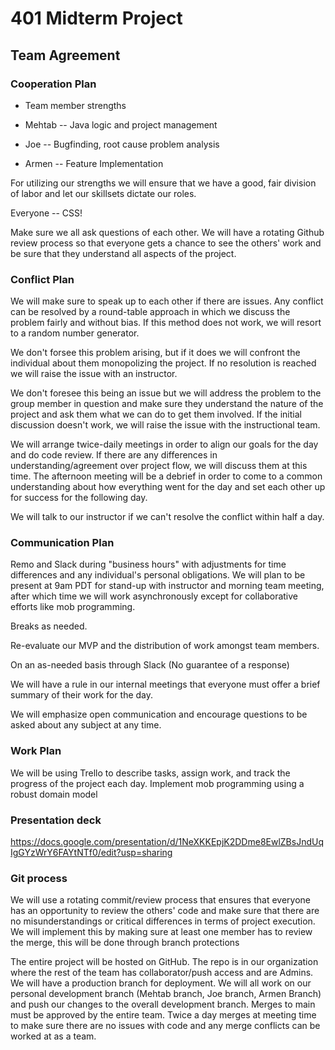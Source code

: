 # 401 Midterm Project

## Team Agreement

### Cooperation Plan

* Team member strengths

* Mehtab -- Java logic and project management
* Joe -- Bugfinding, root cause problem analysis
* Armen -- Feature Implementation

For utilizing our strengths we will ensure that we have a good, fair division of labor and let our skillsets dictate our roles.

Everyone -- CSS!

Make sure we all ask questions of each other. We will have a rotating Github review process so that everyone gets a chance to see the others' work and be sure that they understand all aspects of the project.

### Conflict Plan

We will make sure to speak up to each other if there are issues. Any conflict can be resolved by a round-table approach in which we discuss the problem fairly and without bias. If this method does not work, we will resort to a random number generator.

We don't forsee this problem arising, but if it does we will confront the individual about them monopolizing the project. If no resolution is reached we will raise the issue with an instructor.

We don't foresee this being an issue but we will address the problem to the group member in question and make sure they understand the nature of the project and ask them what we can do to get them involved. If the initial discussion doesn't work, we will raise the issue with the instructional team.

We will arrange twice-daily meetings in order to align our goals for the day and do code review. If there are any differences in understanding/agreement over project flow, we will discuss them at this time. The afternoon meeting will be a debrief in order to come to a common understanding about how everything went for the day and set each other up for success for the following day.

We will talk to our instructor if we can't resolve the conflict within half a day.

### Communication Plan

Remo and Slack during "business hours" with adjustments for time differences and any individual's personal obligations. We will plan to be present at 9am PDT for stand-up with instructor and morning team meeting, after which time we will work asynchronously except for collaborative efforts like mob programming.

Breaks as needed.

Re-evaluate our MVP and the distribution of work amongst team members.

On an as-needed basis through Slack (No guarantee of a response)

We will have a rule in our internal meetings that everyone must offer a brief summary of their work for the day.

We will emphasize open communication and encourage questions to be asked about any subject at any time.

### Work Plan

We will be using Trello to describe tasks, assign work, and track the progress of the project each day. Implement mob programming using a robust domain model

### Presentation deck

https://docs.google.com/presentation/d/1NeXKKEpjK2DDme8EwlZBsJndUqIgGYzWrY6FAYtNTf0/edit?usp=sharing

### Git process

We will use a rotating commit/review process that ensures that everyone has an opportunity to review the others' code and make sure that there are no misunderstandings or critical differences in terms of project execution. We will implement this by making sure at least one member has to review the merge, this will be done through branch protections

The entire project will be hosted on GitHub.
The repo is in our organization where the rest of the team has collaborator/push access and are Admins.
We will have a production branch for deployment. We will all work on our personal development branch (Mehtab branch, Joe branch, Armen Branch) and push our changes to the overall development branch. Merges to main must be approved by the entire team.
Twice a day merges at meeting time to make sure there are no issues with code and any merge conflicts can be worked at as a team.
